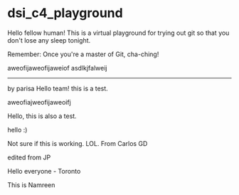 # dsi_c4_playground

Hello fellow human! This is a virtual playground for trying out git so that you don't lose any sleep tonight.

Remember: Once you're a master of Git, cha-ching!

aweofijaweofijaweiof
asdlkjfalweij

---
by parisa
Hello team! this is a test.

aweofiajweofijaweoifj

Hello, this is also a test.

hello :)

Not sure if this is working. LOL. From Carlos GD

edited from JP

Hello everyone - Toronto 

This is Namreen

